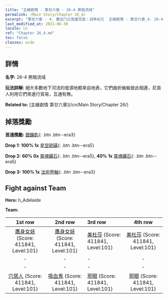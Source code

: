 ```yaml
---
title: "主線劇情 - 第廿六章 - 26-4 黑暗流域"
permalink: /Main Story/Chapter 26_4/
excerpt: "第廿六章 - 4. 魔法门之英雄无敌：战争纪元  主線劇情 - 第廿六章_4. 26-4 黑暗流域"
last_modified_at: 2021-06-30
locale: cn
ref: "Chapter 26_4.md"
toc: false
classes: wide
---
```


## 詳情

 **名字:** 26-4 黑暗流域

 **玩法詳解:** 絕大多數地下河流的發源地都來自地表，它們曲折蜿蜒彼此相連，尼貢人利用它們來進行貿易，互通有無。

 **Related to:** [主線劇情 第廿六章](/cn/Main Story/Chapter 26/)

## 掉落獎勵

 **首通獎勵:** [銀鑰匙](/cn/Items/con_693/){: .btn .btn--era3}

 **Drop 1:** **100% 1x** [星空硫磺](/cn/Items/mat_92/){: .btn .btn--era5}

 **Drop 2:** **60% 0x** [靈魂礦石](/cn/Items/mat_82/){: .btn .btn--era5}, **40% 1x** [靈魂礦石](/cn/Items/mat_82/){: .btn .btn--era5}

 **Drop 3:** **100% 1x** [法術卷軸](/cn/Items/con_694/){: .btn .btn--era3}


## Fight against Team
 **Hero:** h_Adelaide

 **Team:**


  | 1st row | 2nd row | 3rd row | 4th row |
  |:----:|:----:|:----|:----:|
  | [鷹身女妖](/cn/units/Harpy/) (Score: 411841, Level:101)  | [鷹身女妖](/cn/units/Harpy/) (Score: 411841, Level:101)  | [美杜莎](/cn/units/Medusa/) (Score: 411841, Level:101)  | [美杜莎](/cn/units/Medusa/) (Score: 411841, Level:101)  |
  | - | - | - | - |
  | - | - | - | - |
  | [穴居人](/cn/units/Troglodyte/) (Score: 411841, Level:101)  | [吸血鬼](/cn/units/Vampire/) (Score: 411841, Level:101)  | [邪眼](/cn/units/Beholder/) (Score: 411841, Level:101)  | [邪眼](/cn/units/Beholder/) (Score: 411841, Level:101)  |


